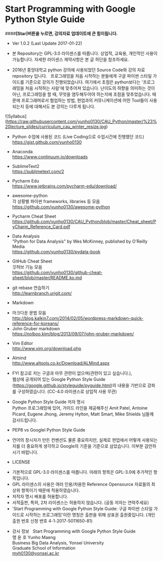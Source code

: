 # Start Programming with Google Python Style Guide
####__[Star]버튼을 누르면, 강의자료 업데이트에 큰 힘이됩니다.__

* Ver 1.0.2 (Last Update 2017-01-22)

* 본 Repository는 GPL-3.0 라이센스를 따릅니다. 상업적, 교육용, 개인적인 사용이 가능합니다. 자세한  라이센스 제약사항은 본 글 하단을 참조하세요.  

* 2016년 중앙대학교 python 강의에 사용되었던 Source Code와 강의 자료 repository 입니다.   
프로그래밍을 처음 시작하는 분들에게 구글 파이썬 스타일 가이드를 기준으로 강의가 진행되었습니다. 여기에서 초점은 python보다는 '프로그래밍을 처음 시작하는 사람'에 맞추어져 있습니다. 난이도의 하향을 의미하는 것이 아닌, 프로그래밍을 할 때, 무엇을 염두해두어야 하는지에 초점을 맞추었습니다. 때문에 프로그래머로서 협업하는 방법, 현업과의 커뮤니케이션에 어떤 Tool들이 사용되는지 등에 대해서도 본 강의는 다루게 됩니다.   

![Syllabus] (https://raw.githubusercontent.com/yunho0130/CAU_Python/master/%23%20lecture_slides/curriculum_cau_winter_resize.jpg)  

* Python 수업에 사용된 코드 (Live Coding으로 수업시간에 진행했던 코드)  
<https://gist.github.com/yunho0130>  

* Anaconda  
<https://www.continuum.io/downloads>

* SublimeText2  
<https://sublimetext.com/2>  

* Pycharm Edu    
<https://www.jetbrains.com/pycharm-edu/download/>  

* awesome-python  
각 상황별 파이썬 frameworks, libraries 등 모음  
<https://github.com/yunho0130/awesome-python>

* Pycharm Cheat Sheet  
<https://github.com/yunho0130/CAU_Python/blob/master/Cheat_sheet/PyCharm_Reference_Card.pdf>

* Data Analysis   
"Python for Data Analysis" by Wes McKinney, published by O'Reilly Media  
<https://github.com/yunho0130/pydata-book>

* GitHub Cheat Sheet   
깃허브 기능 모음  
<https://github.com/yunho0130/github-cheat-sheet/blob/master/README.ko.md>  

* git rebase 연습하기  
<http://learnbranch.urigit.com/>  

* Markdown  
 - 마크다운 문법 모음   
<http://blog.kalkin7.com/2014/02/05/wordpress-markdown-quick-reference-for-koreans/>   
 - John Gruber markdown  
<https://nolboo.kim/blog/2013/09/07/john-gruber-markdown/>  

* Vim Editor  
<http://www.vim.org/download.php>  

* Almind  
<http://www.altools.co.kr/Download/ALMind.aspx>  

* FYI
참고로 저는 구글과 아무 관련이 없으며(관련이 있고 싶습니다.),  
웹상에 공개되어 있는 Google Python Style Guide (<https://google.github.io/styleguide/pyguide.html>)의 내용을 기반으로 강좌를 구성하였습니다.  (CC-4.0 라이센스로 상업적 사용 무관) 

* Google Python Style Guide 저자 명시  
Python 프로그래밍에 있어, 가이드 라인을 제공해주신 Amit Patel, Antoine Picard, Eugene Jhong, Jeremy Hylton, Matt Smart, Mike Shields 님들께 감사드립니다.

* PEP8 vs Googlel Python Style Guide   
 - 언어의 창시자가 만든 컨벤션도 물론 중요하지만, 실제로 현업에서 어떻게 사용되는지를 더 중요하게 생각하고 Google의 기준을 기준으로 삼았습니다. 이부분 감안하시기 바랍니다. 

* LICENSE   
 - 기본적으로 GPL-3.0 라이센스를 따릅니다. 아래의 항목은 GPL-3.0에 추가적인 항목입니다.   
 - GPL 라이센스의 사용은 여러 인용/차용한 Reference Opensource 자료들의 최상위 항목이기 때문에 적용하였습니다.  
 - 저작자 명시 배포를 허용합니다.  
 - 서적출판, 특허, 2차 라이센스는 허용하지 않습니다. (공동 저자는 연락주세요)  
 - 'Start Programming with Google Python Style Guide: 구글 파이썬 스타일 가이드로 시작하는 프로그래밍'이란 명칭은 출판을 위해 상표권 출원중입니다. (개인 출원 번호 신청 번호 4-1-2017-5011650-81)
 
* 강사 정보  
Start Programming with Google Python Style Guide  
맹 윤 호 Yunho Maeng  
Business Big Data Analysis, Yonsei University  
Graduate School of Information   
myh0130@yonsei.ac.kr   
